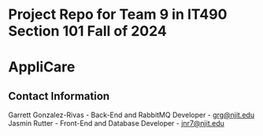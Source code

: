 # Project Repo for Team 9 in IT490 Section 101 Fall of 2024
# AppliCare

## Contact Information
Garrett Gonzalez-Rivas - Back-End and RabbitMQ Developer - grg@njit.edu
Jasmin Rutter - Front-End and Database Developer - jnr7@njit.edu


